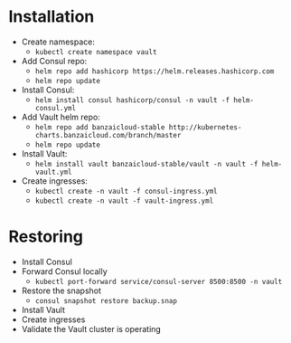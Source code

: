 # Installation

* Create namespace:
  * `kubectl create namespace vault`
* Add Consul repo: 
  * `helm repo add hashicorp https://helm.releases.hashicorp.com`
  * `helm repo update`
* Install Consul:
  * `helm install consul hashicorp/consul -n vault -f helm-consul.yml`
* Add Vault helm repo:
  * `helm repo add banzaicloud-stable http://kubernetes-charts.banzaicloud.com/branch/master`
  * `helm repo update`
* Install Vault:
  * `helm install vault banzaicloud-stable/vault -n vault -f helm-vault.yml`
* Create ingresses:
  * `kubectl create -n vault -f consul-ingress.yml`
  * `kubectl create -n vault -f vault-ingress.yml`
  
# Restoring

* Install Consul
* Forward Consul locally
  * `kubectl port-forward service/consul-server 8500:8500 -n vault`
* Restore the snapshot
  * `consul snapshot restore backup.snap`
* Install Vault
* Create ingresses
* Validate the Vault cluster is operating